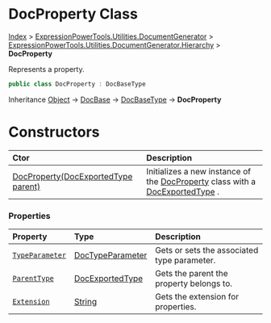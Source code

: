 ﻿# DocProperty Class

[Index](../index.md) > [ExpressionPowerTools.Utilities.DocumentGenerator](ExpressionPowerTools.Utilities.DocumentGenerator.a.md) > [ExpressionPowerTools.Utilities.DocumentGenerator.Hierarchy](ExpressionPowerTools.Utilities.DocumentGenerator.Hierarchy.n.md) > **DocProperty**

Represents a property.

```csharp
public class DocProperty : DocBaseType
```

Inheritance [Object](https://docs.microsoft.com/dotnet/api/system.object) → [DocBase](ExpressionPowerTools.Utilities.DocumentGenerator.Hierarchy.DocBase.cs.md) → [DocBaseType](ExpressionPowerTools.Utilities.DocumentGenerator.Hierarchy.DocBaseType.cs.md) → **DocProperty**

# Constructors

| Ctor | Description |
| :-- | :-- |
| [DocProperty(DocExportedType parent)](ExpressionPowerTools.Utilities.DocumentGenerator.Hierarchy.DocProperty.ctor.md#docpropertydocexportedtype-parent) | Initializes a new instance of the [DocProperty](ExpressionPowerTools.Utilities.DocumentGenerator.Hierarchy.DocProperty.cs.md) class with a [DocExportedType](ExpressionPowerTools.Utilities.DocumentGenerator.Hierarchy.DocExportedType.cs.md) . |
### Properties

| Property | Type | Description |
| :-- | :-- | :-- |
| [`TypeParameter`](ExpressionPowerTools.Utilities.DocumentGenerator.Hierarchy.DocProperty.TypeParameter.prop.md) | [DocTypeParameter](ExpressionPowerTools.Utilities.DocumentGenerator.Hierarchy.DocTypeParameter.cs.md) | Gets or sets the associated type parameter. |
| [`ParentType`](ExpressionPowerTools.Utilities.DocumentGenerator.Hierarchy.DocProperty.ParentType.prop.md) | [DocExportedType](ExpressionPowerTools.Utilities.DocumentGenerator.Hierarchy.DocExportedType.cs.md) | Gets the parent the property belongs to. |
| [`Extension`](ExpressionPowerTools.Utilities.DocumentGenerator.Hierarchy.DocProperty.Extension.prop.md) | [String](https://docs.microsoft.com/dotnet/api/system.string) | Gets the extension for properties. |

